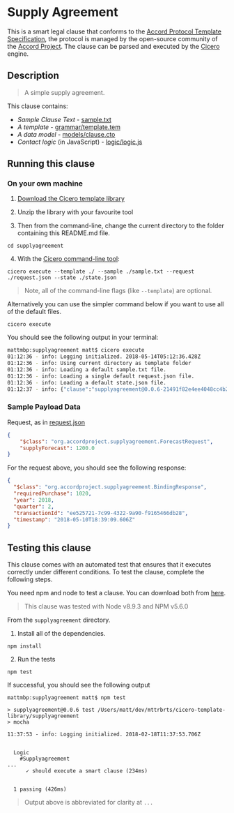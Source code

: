 
# Supply Agreement

This is a smart legal clause that conforms to the [Accord Protocol Template Specification](https://docs.google.com/document/d/1UacA_r2KGcBA2D4voDgGE8jqid-Uh4Dt09AE-shBKR0), the protocol is managed by the open-source community of the [Accord Project](https://accordproject.org). The clause can be parsed and executed by the [Cicero](https://github.com/accordproject/cicero) engine.

## Description

> A simple supply agreement.

This clause contains:
- *Sample Clause Text* - [sample.txt](sample.txt)
- *A template* - [grammar/template.tem](grammar/template.tem)
- *A data model* - [models/clause.cto](models/clause.cto)
- *Contact logic* (in JavaScript) - [logic/logic.js](lib/logic.js)

## Running this clause

### On your own machine

1. [Download the Cicero template library](https://github.com/accordproject/cicero-template-library/archive/master.zip)

2. Unzip the library with your favourite tool

3. Then from the command-line, change the current directory to the folder containing this README.md file.
```
cd supplyagreement
```
4. With the [Cicero command-line tool](https://github.com/accordproject/cicero#installation):
```
cicero execute --template ./ --sample ./sample.txt --request ./request.json --state ./state.json
```
> Note, all of the command-line flags (like `--template`) are optional.

Alternatively you can use the simpler command below if you want to use all of the default files.
```
cicero execute
```

You should see the following output in your terminal:
```bash
mattmbp:supplyagreement matt$ cicero execute
01:12:36 - info: Logging initialized. 2018-05-14T05:12:36.428Z
01:12:36 - info: Using current directory as template folder
01:12:36 - info: Loading a default sample.txt file.
01:12:36 - info: Loading a single default request.json file.
01:12:36 - info: Loading a default state.json file.
01:12:37 - info: {"clause":"supplyagreement@0.0.6-21491f82e4ee4048cc4b22c8a46f9e1f9f9ea901454ab758ff4dbfc5b85bb36d","request":{"$class":"org.accordproject.supplyagreement.ForecastRequest","supplyForecast":1200},"response":{"$class":"org.accordproject.supplyagreement.ForecastResponse","transactionId":"b8a1be70-f7b2-4638-a218-b15fe2eb9591","timestamp":"2018-05-14T05:12:37.616Z"},"state":{"obligations":[{"$class":"org.accordproject.supplyagreement.PurchaseObligation","party":"PETER","requiredPurchase":1020,"year":2018,"quarter":2}]},"emit":[]}
```

### Sample Payload Data


Request, as in [request.json](https://github.com/accordproject/cicero-template-library/blob/master/supplyagreement/request.json)
```json
{
    "$class": "org.accordproject.supplyagreement.ForecastRequest",
    "supplyForecast": 1200.0
}
```

For the request above, you should see the following response:
```json
{
  "$class": "org.accordproject.supplyagreement.BindingResponse",
  "requiredPurchase": 1020,
  "year": 2018,
  "quarter": 2,
  "transactionId": "ee525721-7c99-4322-9a90-f9165466db28",
  "timestamp": "2018-05-10T18:39:09.606Z"
}
```


## Testing this clause

This clause comes with an automated test that ensures that it executes correctly under different conditions. To test the clause, complete the following steps.

You need npm and node to test a clause. You can download both from [here](https://nodejs.org/).

> This clause was tested with Node v8.9.3 and NPM v5.6.0

From the `supplyagreement` directory.

1. Install all of the dependencies.
```
npm install
```

2. Run the tests
```
npm test
```
If successful, you should see the following output
```
mattmbp:supplyagreement matt$ npm test

> supplyagreement@0.0.6 test /Users/matt/dev/mttrbrts/cicero-template-library/supplyagreement
> mocha

11:37:53 - info: Logging initialized. 2018-02-18T11:37:53.706Z


  Logic
    #Supplyagreement
...
      ✓ should execute a smart clause (234ms)


  1 passing (426ms)

```
> Output above is abbreviated for clarity at `...`
